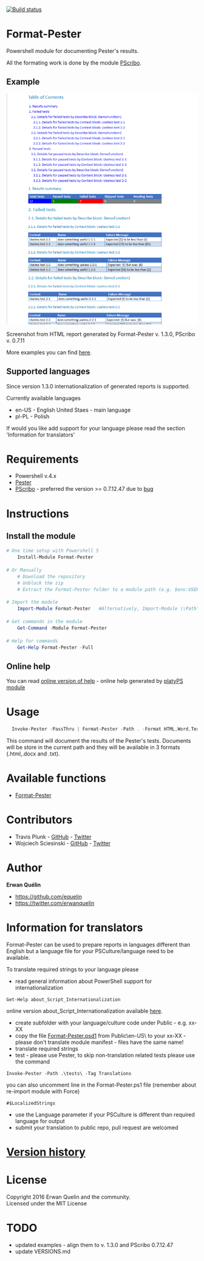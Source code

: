 [![Build status](https://ci.appveyor.com/api/projects/status/36q06wp2c4vwfu7w/branch/master?svg=true)](https://ci.appveyor.com/project/equelin/format-pester/branch/master)

# Format-Pester
Powershell module for documenting Pester's results.

All the formating work is done by the module [PScribo](https://github.com/iainbrighton/PScribo).

## Example

![](./img/format-pester.png)

Screenshot from HTML report generated by Format-Pester v. 1.3.0, PScribo v. 0.7.11

More examples you can find [here](/examples/).

## Supported languages
Since version 1.3.0 internationalization of generated reports is supported.

Currently available languages
- en-US - English United Staes - main language
- pl-PL - Polish

If would you like add support for your language please read the section 'Information for translators'

# Requirements

- Powershell v.4.x
- [Pester](https://github.com/pester/Pester)
- [PScribo](https://github.com/iainbrighton/PScribo) - preferred the version >= 0.7.12.47 due to [bug](https://github.com/iainbrighton/PScribo/issues/20)

# Instructions
## Install the module
```powershell
# One time setup with Powershell 5
    Install-Module Format-Pester

# Or Manually
    # Download the repository
    # Unblock the zip
    # Extract the Format-Pester folder to a module path (e.g. $env:USERPROFILE\Documents\WindowsPowerShell\Modules\)

# Import the module
    Import-Module Format-Pester   #Alternatively, Import-Module \\Path\To\Format-Pester

# Get commands in the module
    Get-Command -Module Format-Pester

# Help for commands
    Get-Help Format-Pester -Full
```
## Online help
You can read [online version of help](/doc/Format-Pester.md) - online help generated by [platyPS module](https://github.com/powershell/platyps)

# Usage

```PowerShell
  Invoke-Pester -PassThru | Format-Pester -Path . -Format HTML,Word,Text
```

This command will document the results of the Pester's tests. Documents will be store in the current path and they will be available in 3 formats (.html,.docx and .txt).

# Available functions

- [Format-Pester](/doc/Format-Pester.md)

# Contributors

- Travis Plunk - [GitHub](https://github.com/TravisEz13) - [Twitter](https://twitter.com/TravisPlunk)
- Wojciech Sciesinski - [GitHub](https://github.com/it-praktyk) - [Twitter](https://twitter.com/ITpraktyk)

# Author

**Erwan Quélin**
- <https://github.com/equelin>
- <https://twitter.com/erwanquelin>

# Information for translators
Format-Pester can be used to prepare reports in languages different than English but a language file for your PSCulture/language need to be available.

To translate required strings to your language please
- read general information about PowerShell support for internationalization
 ```
 Get-Help about_Script_Internationalization
 ```
 online version about_Script_Internationalization available [here](https://technet.microsoft.com/en-us/library/hh847854.aspx).
- create subfolder with your language/culture code under Public - e.g. xx-XX
- copy the file [Format-Pester.psd1](/Public/en-US/Format-Pester.psd1) from Public\en-US\ to your xx-XX - please don't translate module manifest - files have the same name!
- translate required strings
- test - please use Pester, to skip non-translation related tests please use the command 
```
Invoke-Pester -Path .\tests\ -Tag Translations
```
you can also uncomment line in the Format-Pester.ps1 file (remember about re-import module with Force)
```
#$LocalizedStrings
```
- use the Language parameter if your PSCulture is different than required language for output   
- submit your translation to public repo, pull request are welcomed

# [Version history](VERSIONS.md)

# License
Copyright 2016 Erwan Quelin and the community.  
Licensed under the MIT License

# TODO
- updated examples - align them to v. 1.3.0 and PScribo 0.7.12.47
- update VERSIONS.md

